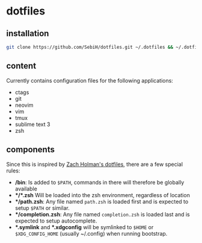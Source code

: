 # dotfiles

## installation

```sh
git clone https://github.com/SebiH/dotfiles.git ~/.dotfiles && ~/.dotfiles/bootstrap
```

## content

Currently contains configuration files for the following applications:

- ctags
- git
- neovim
- vim
- tmux
- sublime text 3
- zsh

## components

Since this is inspired by [Zach Holman's dotfiles](https://github.com/holman/dotfiles),
there are a few special rules:

- **/bin**: Is added to `$PATH`, commands in there will therefore be globally available
- **\*/\*.zsh** Will be loaded into the zsh environment, regardless of location
- **\*/path.zsh**: Any file named `path.zsh` is loaded first and is
  expected to setup `$PATH` or similar.
- **\*/completion.zsh**: Any file named `completion.zsh` is loaded
  last and is expected to setup autocomplete.
- **\*.symlink** and **\*.xdgconfig** will be symlinked to `$HOME` or `$XDG_CONFIG_HOME`
  (usually ~/.config) when running bootstrap.

